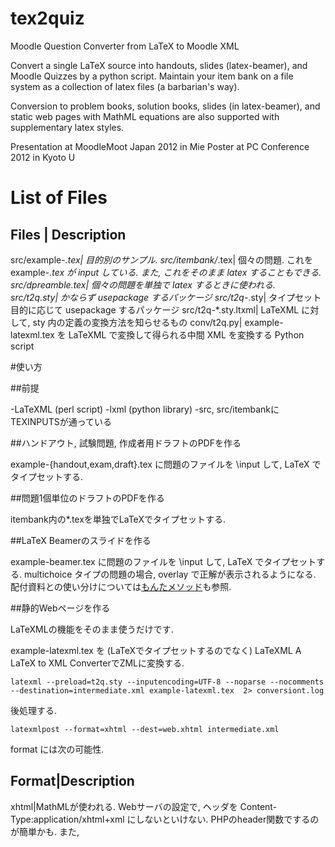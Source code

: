 tex2quiz
========

Moodle Question Converter from LaTeX to Moodle XML

Convert a single LaTeX source into handouts, slides (latex-beamer), and Moodle Quizzes by a python script. Maintain your item bank on a file system as a collection of latex files (a barbarian's way).

Conversion to problem books, solution books, slides (in latex-beamer), and static web pages with MathML equations are also supported with supplementary latex styles.

Presentation at MoodleMoot Japan 2012 in Mie Poster at PC Conference 2012 in Kyoto U


# List of Files

Files | Description
----------------------------
src/example-*.tex|	目的別のサンプル. 
src/itembank/*.tex|	個々の問題. これを example-*.tex が input している. また, これをそのまま latex することもできる.
src/dpreamble.tex|	個々の問題を単独で latex するときに使われる.
src/t2q.sty|	かならず usepackage するパッケージ
src/t2q-*.sty|	タイプセット目的に応じて usepackage するパッケージ
src/t2q-*.sty.ltxml|	LaTeXML に対して, sty 内の定義の変換方法を知らせるもの
conv/t2q.py|	example-latexml.tex を LaTeXML で変換して得られる中間 XML を変換する Python script


#使い方

##前提

-LaTeXML (perl script)
-lxml (python library)
-src, src/itembankにTEXINPUTSが通っている

##ハンドアウト, 試験問題, 作成者用ドラフトのPDFを作る

example-{handout,exam,draft}.tex に問題のファイルを \input して, LaTeX でタイプセットする.

##問題1個単位のドラフトのPDFを作る

itembank内の*.texを単独でLaTeXでタイプセットする.

##LaTeX Beamerのスライドを作る

example-beamer.tex に問題のファイルを \input して, LaTeX でタイプセットする. multichoice タイプの問題の場合, overlay で正解が表示されるようになる. 配付資料との使い分けについては[もんたメソッド](https://github.com/hig3/monta-method-latex-beamer)も参照.

##静的Webページを作る

LaTeXMLの機能をそのまま使うだけです.

example-latexml.tex を (LaTeXでタイプセットするのでなく) LaTeXML A LaTeX to XML ConverterでZMLに変換する.
```
latexml --preload=t2q.sty --inputencoding=UTF-8 --noparse --nocomments --destination=intermediate.xml example-latexml.tex  2> conversiont.log
```
後処理する.
```
latexmlpost --format=xhtml --dest=web.xhtml intermediate.xml
```
format には次の可能性.

Format|Description
------------------
xhtml|MathMLが使われる. Webサーバの設定で, ヘッダを Content-Type:application/xhtml+xml にしないといけない. PHPのheader関数でするのが簡単かも. また, <title/> となってブラウザによってはエラーになるので手で編集する必要がある.
html|数式は, LaTeXでイメージファイルとして作られるので, これらを DocumentRoot下に同時にコピーする必要がある
html5|未検証

LaTeXML付属のスタイルファイル (/opt/local/lib/perl5/site_perl/5.12.3/LaTeXML/style/*) もDocumentRoot下にコピーする必要. (macports の ver ... で検証している)
##Moodle XMLに変換してMoodleにインポート

```
latexml --preload=t2q.sty --inputencoding=UTF-8 --noparse --nocomments --destination=intermediate.xml example-latexml.tex  2> conversiont.log
cat intermediate.xml | python t2q.py > import2moodle.xml
```
これを問題バンクでインポート
数式については, Moodle側の表示方法が, MathJax, TeXfilter, MathML などいろいろありうる. その結果, delimiter も様々となる. これらは, t2q.py 内の定数定義で調節する.

2.xになって少し仕様が変わった.
